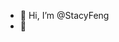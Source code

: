 - 👋 Hi, I’m @StacyFeng
- 👀 
<!---
StacyFeng/StacyFeng is a ✨ special ✨ repository because its `README.md` (this file) appears on your GitHub profile.
You can click the Preview link to take a look at your changes.
--->
